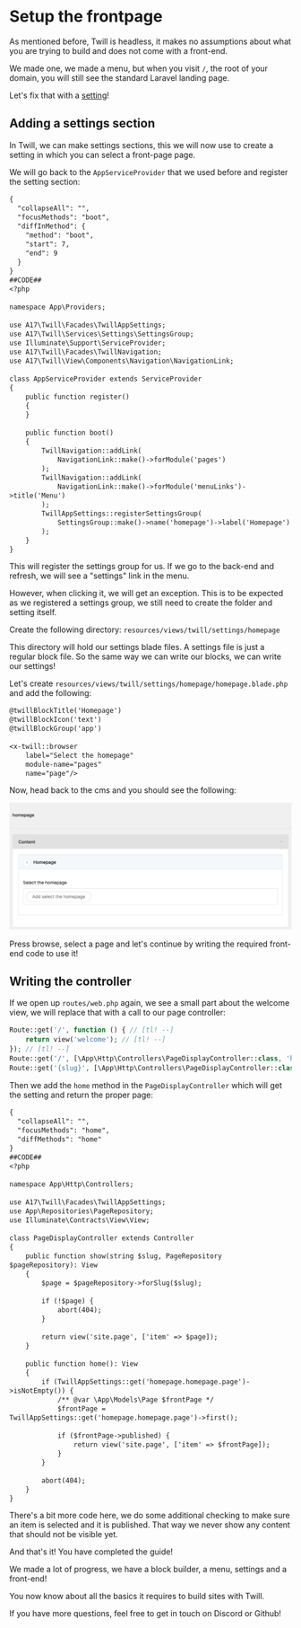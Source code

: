 # Setup the frontpage

As mentioned before, Twill is headless, it makes no assumptions about what you are trying to build and does not come
with a front-end.

We made one, we made a menu, but when you visit `/`, the root of your domain, you will still see the standard Laravel
landing page.

Let's fix that with a [setting](../../1_documentation/11_settings-sections/index.md)!

## Adding a settings section

In Twill, we can make settings sections, this we will now use to create a setting in which you can select a front-page
page.

We will go back to the `AppServiceProvider` that we used before and register the setting section:

```phptorch
{
  "collapseAll": "",
  "focusMethods": "boot",
  "diffInMethod": {
    "method": "boot",
    "start": 7,
    "end": 9
  }
}
##CODE##
<?php

namespace App\Providers;

use A17\Twill\Facades\TwillAppSettings;
use A17\Twill\Services\Settings\SettingsGroup;
use Illuminate\Support\ServiceProvider;
use A17\Twill\Facades\TwillNavigation;
use A17\Twill\View\Components\Navigation\NavigationLink;

class AppServiceProvider extends ServiceProvider
{
    public function register()
    {
    }

    public function boot()
    {
        TwillNavigation::addLink(
            NavigationLink::make()->forModule('pages')
        );
        TwillNavigation::addLink(
            NavigationLink::make()->forModule('menuLinks')->title('Menu')
        );
        TwillAppSettings::registerSettingsGroup(
            SettingsGroup::make()->name('homepage')->label('Homepage')
        );
    }
}
```

This will register the settings group for us. If we go to the back-end and refresh, we will see a "settings" link in the
menu.

However, when clicking it, we will get an exception. This is to be expected as we registered a settings group, we still
need to create the folder and setting itself.

Create the following directory: `resources/views/twill/settings/homepage`

This directory will hold our settings blade files. A settings file is just a regular block file. So the same way we can
write our blocks, we can write our settings!

Let's create `resources/views/twill/settings/homepage/homepage.blade.php` and add the following:

```blade
@twillBlockTitle('Homepage')
@twillBlockIcon('text')
@twillBlockGroup('app')

<x-twill::browser
    label="Select the homepage"
    module-name="pages"
    name="page"/>
```

Now, head back to the cms and you should see the following:

![Twill settings](assets/settings.png)

Press browse, select a page and let's continue by writing the required front-end code to use it!

## Writing the controller

If we open up `routes/web.php` again, we see a small part about the welcome view, we will replace that with a call to
our page controller:

```php
Route::get('/', function () { // [tl! --]
    return view('welcome'); // [tl! --]
}); // [tl! --]
Route::get('/', [\App\Http\Controllers\PageDisplayController::class, 'home'])->name('frontend.home'); // [tl! ++]
Route::get('{slug}', [\App\Http\Controllers\PageDisplayController::class, 'show'])->name('frontend.page');
```

Then we add the `home` method in the `PageDisplayController` which will get the setting and return the proper page:

```phptorch
{
  "collapseAll": "",
  "focusMethods": "home",
  "diffMethods": "home"
}
##CODE##
<?php

namespace App\Http\Controllers;

use A17\Twill\Facades\TwillAppSettings;
use App\Repositories\PageRepository;
use Illuminate\Contracts\View\View;

class PageDisplayController extends Controller
{
    public function show(string $slug, PageRepository $pageRepository): View
    {
        $page = $pageRepository->forSlug($slug);

        if (!$page) {
            abort(404);
        }

        return view('site.page', ['item' => $page]);
    }

    public function home(): View
    {
        if (TwillAppSettings::get('homepage.homepage.page')->isNotEmpty()) {
            /** @var \App\Models\Page $frontPage */
            $frontPage = TwillAppSettings::get('homepage.homepage.page')->first();

            if ($frontPage->published) {
                return view('site.page', ['item' => $frontPage]);
            }
        }

        abort(404);
    }
}
```

There's a bit more code here, we do some additional checking to make sure an item is selected and it is published.
That way we never show any content that should not be visible yet.

And that's it! You have completed the guide!

We made a lot of progress, we have a block builder, a menu, settings and a front-end!

You now know about all the basics it requires to build sites with Twill.

If you have more questions, feel free to get in touch on Discord or Github!
